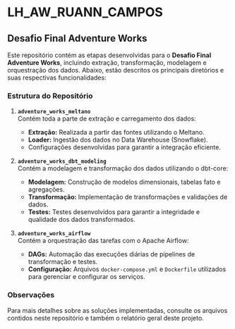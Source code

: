 # LH_AW_RUANN_CAMPOS

## Desafio Final Adventure Works

Este repositório contém as etapas desenvolvidas para o **Desafio Final Adventure Works**, incluindo extração, transformação, modelagem e orquestração dos dados. Abaixo, estão descritos os principais diretórios e suas respectivas funcionalidades:

### Estrutura do Repositório

1. **`adventure_works_meltano`**  
   Contém toda a parte de extração e carregamento dos dados:
   - **Extração:** Realizada a partir das fontes utilizando o Meltano.  
   - **Loader:** Ingestão dos dados no Data Warehouse (Snowflake).  
   - Configurações desenvolvidas para garantir a integração eficiente.

2. **`adventure_works_dbt_modeling`**  
   Contém a modelagem e transformação dos dados utilizando o dbt-core:
   - **Modelagem:** Construção de modelos dimensionais, tabelas fato e agregações.
   - **Transformação:** Implementação de transformações e validações de dados.
   - **Testes:** Testes desenvolvidos para garantir a integridade e qualidade dos dados transformados.

3. **`adventure_works_airflow`**  
   Contém a orquestração das tarefas com o Apache Airflow:
   - **DAGs:** Automação das execuções diárias de pipelines de transformação e testes.  
   - **Configuração:** Arquivos `docker-compose.yml` e `Dockerfile` utilizados para gerenciar e configurar os serviços.

### Observações
Para mais detalhes sobre as soluções implementadas,  consulte os arquivos contidos neste repositório e também o relatório geral deste projeto.
